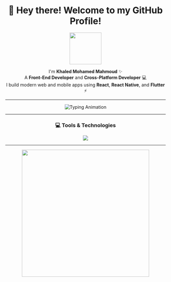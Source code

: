 

<h1 align="center">👋 Hey there! Welcome to my GitHub Profile!</h1>

<p align="center">
  <img src="https://media3.giphy.com/media/v1.Y2lkPTc5MGI3NjExZjhpMGprZm1tbThtMXZjOHVxYnNpejRyZTgwd3J0eGpjN3ZrcnczeSZlcD12MV9pbnRlcm5hbF9naWZfYnlfaWQmY3Q9Zw/h408T6Y5GfmXBKW62l/giphy.gif" width="100"/>
</p>

</p>


<p align="center">
  I'm <b>Khaled Mohamed Mahmoud</b> ✨<br>
  A <b>Front-End Developer</b> and <b>Cross-Platform Developer</b> 💻<br>
  I build modern web and mobile apps using <b>React</b>, <b>React Native</b>, and <b>Flutter</b> ⚡
</p>

---

<p align="center">
  <img src="https://readme-typing-svg.demolab.com?font=Fira+Code&duration=2500&pause=1000&color=00FF7F&center=true&vCenter=true&width=600&lines=Front-End+Developer;Cross-Platform+Developer;Using+React,+React+Native+%26+Flutter;Building+Modern+Apps+with+Beautiful+UI" alt="Typing Animation" />
</p>

---

<h3 align="center">💻 Tools & Technologies</h3>
<p align="center">
  <img src="https://skillicons.dev/icons?i=html,css,js,react,flutter,github,vscode" />
</p>

---

<p align="center">
  <img src="https://media.giphy.com/media/f3iwJFOVOwuy7K6FFw/giphy.gif" width="400" />
</p>


